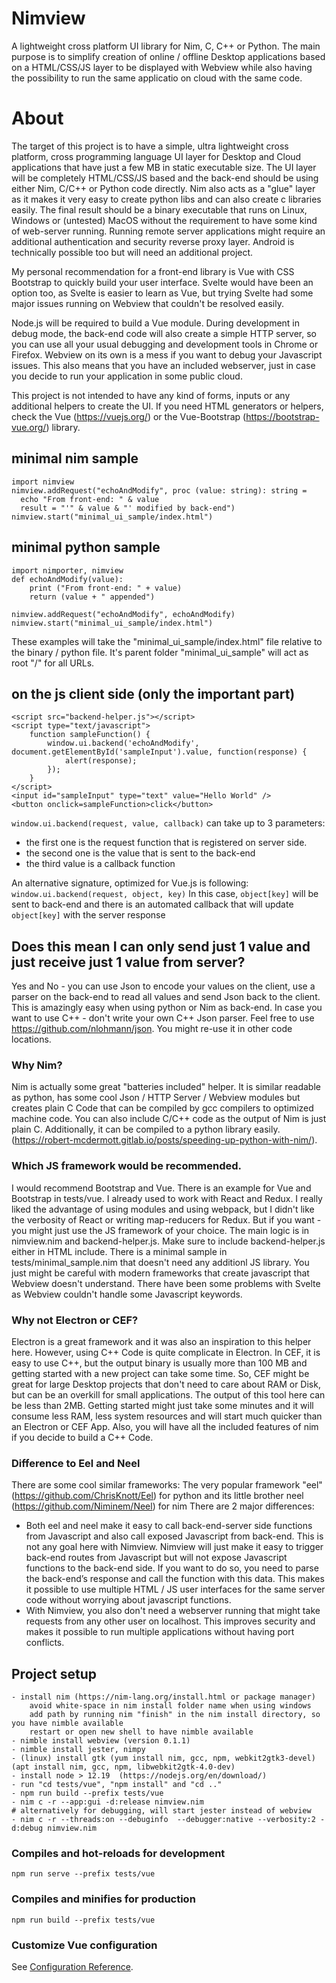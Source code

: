 # Nimview
A lightweight cross platform UI library for Nim, C, C++ or Python. The main purpose is to simplify creation of online / offline Desktop applications based on a HTML/CSS/JS layer to be displayed with Webview while also having the possibility to run the same applicatio on cloud with the same code.

# About

The target of this project is to have a simple, ultra lightweight cross platform, cross programming language UI layer for Desktop and Cloud applications that have just a few MB in static executable size. 
The UI layer will be completely HTML/CSS/JS based and the back-end should be using either Nim, C/C++ or Python code directly. 
Nim also acts as a "glue" layer as it makes it very easy to create python libs and can also create c libraries easily. 
The final result should be a binary executable that runs on Linux, Windows or (untested) MacOS  without the requirement to have some kind of web-server running. 
Running remote server applications might require an additional authentication and security reverse proxy layer. Android is technically possible too but will need an additional project. 

My personal recommendation for a front-end library is Vue with CSS Bootstrap to quickly build your user interface. 
Svelte would have been an option too, as Svelte is easier to learn as Vue, but trying Svelte had some major issues running on Webview that couldn't be resolved easily.

Node.js will be required to build a Vue module. 
During development in debug mode, the back-end code will also create a simple HTTP server, so you can use all your usual debugging and development tools in Chrome or Firefox. 
Webview on its own is a mess if you want to debug your Javascript issues.
This also means that you have an included webserver, just in case you decide to run your application in some public cloud. 

This project is not intended to have any kind of forms, inputs or any additional helpers to create the UI. 
If you need HTML generators or helpers, check the Vue (https://vuejs.org/) or the Vue-Bootstrap (https://bootstrap-vue.org/) library.

## minimal nim sample
```
import nimview
nimview.addRequest("echoAndModify", proc (value: string): string =
  echo "From front-end: " & value
  result = "'" & value & "' modified by back-end")
nimview.start("minimal_ui_sample/index.html")
```
## minimal python sample
```
import nimporter, nimview
def echoAndModify(value):
    print ("From front-end: " + value)
    return (value + " appended")

nimview.addRequest("echoAndModify", echoAndModify)
nimview.start("minimal_ui_sample/index.html")
```

These examples will take the "minimal_ui_sample/index.html" file relative to the binary / python file.
It's parent folder "minimal_ui_sample" will act as root "/" for all URLs.

## on the js client side (only the important part)
```
<script src="backend-helper.js"></script>
<script type="text/javascript">
    function sampleFunction() {
        window.ui.backend('echoAndModify', document.getElementById('sampleInput').value, function(response) { 
			alert(response); 
		});
    }
</script>
<input id="sampleInput" type="text" value="Hello World" />
<button onclick=sampleFunction>click</button>
```

`window.ui.backend(request, value, callback)` can take up to 3 parameters:
- the first one is the request function that is registered on server side.
- the second one is the value that is sent to the back-end
- the third value is a callback function
 
An alternative signature, optimized for Vue.js is following:
`window.ui.backend(request, object, key)`
In this case, `object[key]` will be sent to back-end and there is an automated callback that will update `object[key]` with the server response

## Does this mean I can only send just 1 value and just receive just 1 value from server?
Yes and No - you can use Json to encode your values on the client, use a parser on the back-end to read all values and send Json back to the client. This is amazingly easy when using python or Nim as back-end. 
In case you want to use C++ - don't write your own C++ Json parser. Feel free to use https://github.com/nlohmann/json. You might re-use it in other code locations.

### Why Nim?
Nim is actually some great "batteries included" helper. It is similar readable as python, has some cool Json / HTTP Server / Webview modules but creates plain C Code that can be compiled by gcc compilers to optimized machine code. 
You can also include C/C++ code as the output of Nim is just plain C. Additionally, it can be compiled to a python library easily. (https://robert-mcdermott.gitlab.io/posts/speeding-up-python-with-nim/).

### Which JS framework would be recommended.
I would recommend Bootstrap and Vue. There is an example for Vue and Bootstrap in tests/vue.
I already used to work with React and Redux. I really liked the advantage of using modules and using webpack, but I didn't like the verbosity of React or writing map-reducers for Redux. But if you want - you might just use the JS framework of your choice.
The main logic is in nimview.nim and backend-helper.js. Make sure to include backend-helper.js either in HTML include. There is a minimal sample in tests/minimal_sample.nim that doesn't need any additionl JS library. 
You just might be careful with modern frameworks that create javascript that Webview doesn't understand. There have been some problems with Svelte as Webview couldn't handle some Javascript keywords.

### Why not Electron or CEF?
Electron is a great framework and it was also an inspiration to this helper here. However, using C++ Code is quite complicate in Electron. In CEF, it is easy to use C++, but the output binary is usually more than 100 MB and getting started with a new project can take some time. So, CEF might be great for large Desktop projects that don't need to care about RAM or Disk, but can be an overkill for small applications.
The output of this tool here can be less than 2MB. Getting started might just take some minutes and it will consume less RAM, less system resources and will start much quicker than an Electron or CEF App.
Also, you will have all the included features of nim if you decide to build a C++ Code.

### Difference to Eel and Neel
There are some cool similar frameworks: The very popular framework "eel" (https://github.com/ChrisKnott/Eel) for python and its little brother neel (https://github.com/Niminem/Neel) for nim
There are 2 major differences: 
- Both eel and neel make it easy to call back-end-server side functions from Javascript and also call exposed Javascript from back-end. This is not any goal here with Nimview. 
  Nimview will just make it easy to trigger back-end routes from Javascript but will not expose Javascript functions to the back-end side. 
  If you want to do so, you need to parse the back-end’s response and call the function with this data. This makes it possible to use multiple HTML / JS user interfaces for the same server code without worrying about javascript functions.
- With Nimview, you also don't need a webserver running that might take requests from any other user on localhost. This improves security and makes it possible to run multiple applications without having port conflicts.

## Project setup
```
- install nim (https://nim-lang.org/install.html or package manager)
    avoid white-space in nim install folder name when using windows
    add path by running nim "finish" in the nim install directory, so you have nimble available
    restart or open new shell to have nimble available
- nimble install webview (version 0.1.1)
- nimble install jester, nimpy
- (linux) install gtk (yum install nim, gcc, npm, webkit2gtk3-devel) (apt install nim, gcc, npm, libwebkit2gtk-4.0-dev)
- install node > 12.19  (https://nodejs.org/en/download/)
- run "cd tests/vue", "npm install" and "cd .." 
- npm run build --prefix tests/vue
- nim c -r --app:gui -d:release nimview.nim 
# alternatively for debugging, will start jester instead of webview
- nim c -r --threads:on --debuginfo  --debugger:native --verbosity:2 -d:debug nimview.nim
```

### Compiles and hot-reloads for development
```
npm run serve --prefix tests/vue
```

### Compiles and minifies for production
```
npm run build --prefix tests/vue
```

### Customize Vue configuration
See [Configuration Reference](https://cli.vuejs.org/config/).